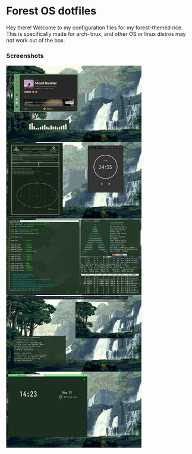 # Forest OS dotfiles

Hey there! Welcome to my configuration files for my forest-themed rice.
This is specifically made for arch-linux, and other OS or linux distros may not work out of the box.

### **Screenshots**
![alt text](https://github.com/alejandrogonzalvo/dotfiles/blob/main/Pictures/forestos.png)
